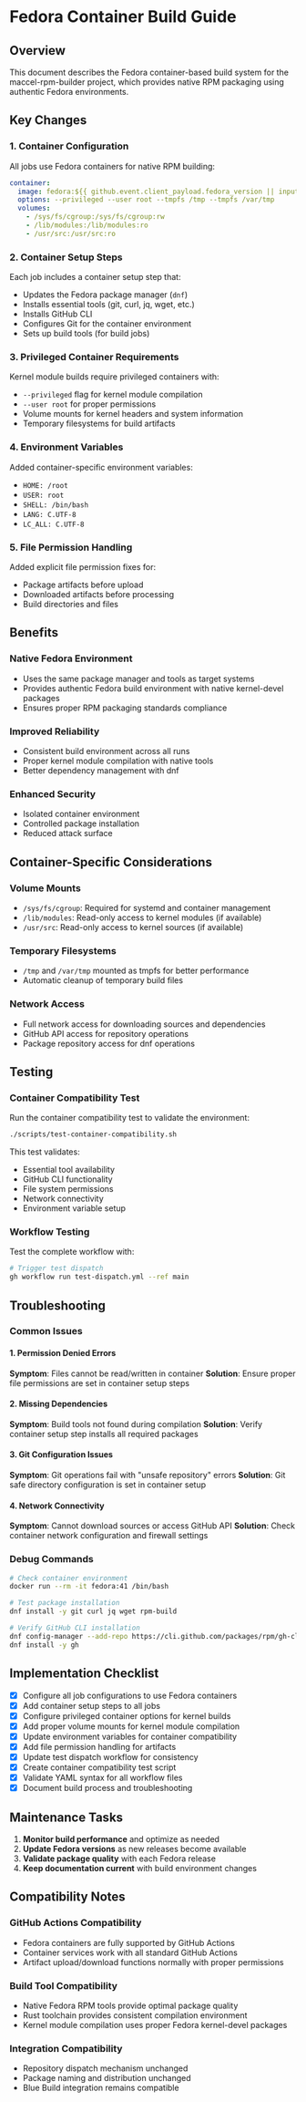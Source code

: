 # Fedora Container Build Guide

## Overview

This document describes the Fedora container-based build system for the maccel-rpm-builder project, which provides native RPM packaging using authentic Fedora environments.

## Key Changes

### 1. Container Configuration

All jobs use Fedora containers for native RPM building:

```yaml
container:
  image: fedora:${{ github.event.client_payload.fedora_version || inputs.fedora_version || '41' }}
  options: --privileged --user root --tmpfs /tmp --tmpfs /var/tmp
  volumes:
    - /sys/fs/cgroup:/sys/fs/cgroup:rw
    - /lib/modules:/lib/modules:ro
    - /usr/src:/usr/src:ro
```

### 2. Container Setup Steps

Each job includes a container setup step that:
- Updates the Fedora package manager (`dnf`)
- Installs essential tools (git, curl, jq, wget, etc.)
- Installs GitHub CLI
- Configures Git for the container environment
- Sets up build tools (for build jobs)

### 3. Privileged Container Requirements

Kernel module builds require privileged containers with:
- `--privileged` flag for kernel module compilation
- `--user root` for proper permissions
- Volume mounts for kernel headers and system information
- Temporary filesystems for build artifacts

### 4. Environment Variables

Added container-specific environment variables:
- `HOME: /root`
- `USER: root`
- `SHELL: /bin/bash`
- `LANG: C.UTF-8`
- `LC_ALL: C.UTF-8`

### 5. File Permission Handling

Added explicit file permission fixes for:
- Package artifacts before upload
- Downloaded artifacts before processing
- Build directories and files

## Benefits

### Native Fedora Environment
- Uses the same package manager and tools as target systems
- Provides authentic Fedora build environment with native kernel-devel packages
- Ensures proper RPM packaging standards compliance

### Improved Reliability
- Consistent build environment across all runs
- Proper kernel module compilation with native tools
- Better dependency management with dnf

### Enhanced Security
- Isolated container environment
- Controlled package installation
- Reduced attack surface

## Container-Specific Considerations

### Volume Mounts
- `/sys/fs/cgroup`: Required for systemd and container management
- `/lib/modules`: Read-only access to kernel modules (if available)
- `/usr/src`: Read-only access to kernel sources (if available)

### Temporary Filesystems
- `/tmp` and `/var/tmp` mounted as tmpfs for better performance
- Automatic cleanup of temporary build files

### Network Access
- Full network access for downloading sources and dependencies
- GitHub API access for repository operations
- Package repository access for dnf operations

## Testing

### Container Compatibility Test
Run the container compatibility test to validate the environment:

```bash
./scripts/test-container-compatibility.sh
```

This test validates:
- Essential tool availability
- GitHub CLI functionality
- File system permissions
- Network connectivity
- Environment variable setup

### Workflow Testing
Test the complete workflow with:

```bash
# Trigger test dispatch
gh workflow run test-dispatch.yml --ref main
```

## Troubleshooting

### Common Issues

#### 1. Permission Denied Errors
**Symptom**: Files cannot be read/written in container
**Solution**: Ensure proper file permissions are set in container setup steps

#### 2. Missing Dependencies
**Symptom**: Build tools not found during compilation
**Solution**: Verify container setup step installs all required packages

#### 3. Git Configuration Issues
**Symptom**: Git operations fail with "unsafe repository" errors
**Solution**: Git safe directory configuration is set in container setup

#### 4. Network Connectivity
**Symptom**: Cannot download sources or access GitHub API
**Solution**: Check container network configuration and firewall settings

### Debug Commands

```bash
# Check container environment
docker run --rm -it fedora:41 /bin/bash

# Test package installation
dnf install -y git curl jq wget rpm-build

# Verify GitHub CLI installation
dnf config-manager --add-repo https://cli.github.com/packages/rpm/gh-cli.repo
dnf install -y gh
```

## Implementation Checklist

- [x] Configure all job configurations to use Fedora containers
- [x] Add container setup steps to all jobs
- [x] Configure privileged container options for kernel builds
- [x] Add proper volume mounts for kernel module compilation
- [x] Update environment variables for container compatibility
- [x] Add file permission handling for artifacts
- [x] Update test dispatch workflow for consistency
- [x] Create container compatibility test script
- [x] Validate YAML syntax for all workflow files
- [x] Document build process and troubleshooting

## Maintenance Tasks

1. **Monitor build performance** and optimize as needed
2. **Update Fedora versions** as new releases become available
3. **Validate package quality** with each Fedora release
4. **Keep documentation current** with build environment changes

## Compatibility Notes

### GitHub Actions Compatibility
- Fedora containers are fully supported by GitHub Actions
- Container services work with all standard GitHub Actions
- Artifact upload/download functions normally with proper permissions

### Build Tool Compatibility
- Native Fedora RPM tools provide optimal package quality
- Rust toolchain provides consistent compilation environment
- Kernel module compilation uses proper Fedora kernel-devel packages

### Integration Compatibility
- Repository dispatch mechanism unchanged
- Package naming and distribution unchanged
- Blue Build integration remains compatible